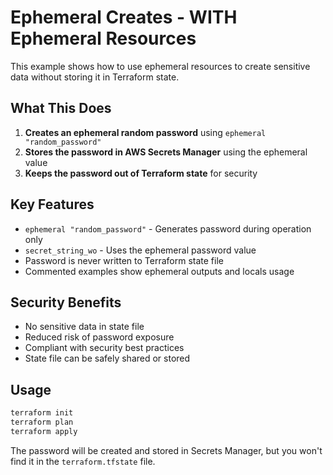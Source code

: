 # Ephemeral Creates - WITH Ephemeral Resources

This example shows how to use ephemeral resources to create sensitive data without storing it in Terraform state.

## What This Does

1. **Creates an ephemeral random password** using `ephemeral "random_password"`
2. **Stores the password in AWS Secrets Manager** using the ephemeral value
3. **Keeps the password out of Terraform state** for security

## Key Features

- `ephemeral "random_password"` - Generates password during operation only
- `secret_string_wo` - Uses the ephemeral password value
- Password is never written to Terraform state file
- Commented examples show ephemeral outputs and locals usage

## Security Benefits

- No sensitive data in state file
- Reduced risk of password exposure
- Compliant with security best practices
- State file can be safely shared or stored

## Usage

```bash
terraform init
terraform plan
terraform apply
```

The password will be created and stored in Secrets Manager, but you won't find it in the `terraform.tfstate` file.
